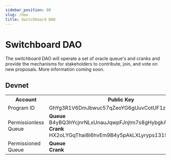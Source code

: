 ```yaml
---
sidebar_position: 80
slug: /dao
title: Switchboard DAO
---
```


# Switchboard DAO

The switchboard DAO will operate a set of oracle queue's and cranks and provide the mechanisms for stakeholders to contribute, join, and vote on new proposals. More information coming soon.

## Devnet

<table>
  <tr>
    <th>Account</th>
    <th>Public Key</th>
  </tr>
  <tr>
    <td>Program ID</td>
    <td>GhYg3R1V6DmJbwuc57qZeoYG6gUuvCotUF1zU3WCj98U</td>
  </tr>
    <tr>
    <td>Permissionless Queue</td>
    <td>
        <b>Queue</b> B4yBQ3hYcjnrNLxUnauJqwpFJnjtm7s8gHybgkAdgXhQ<br /><b>Crank</b> HX2oLYGqThai8i6hvEm9B4y5pAkLXLyryps13195BSAz</td>
  </tr>
<tr>
    <td>Permissioned Queue</td>
    <td>
        <b>Queue</b> <br /><b>Crank</b> </td>
  </tr>
</table>
